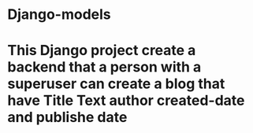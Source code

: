 # Django-models
# This Django project create a backend that a person with a superuser can create a blog that have Title Text author created-date and publishe date

